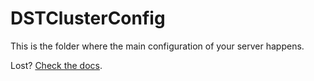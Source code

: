 # DSTClusterConfig

This is the folder where the main configuration of your server happens.

Lost? [Check the docs](../docs/).